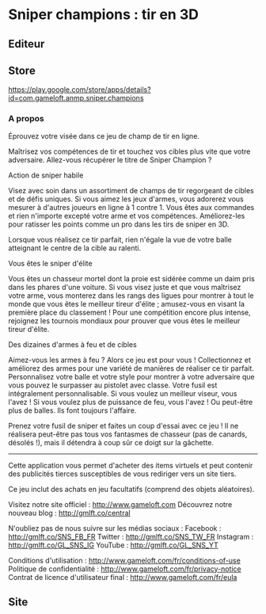 # Sniper champions : tir en 3D

## Editeur 

## Store 
https://play.google.com/store/apps/details?id=com.gameloft.anmp.sniper.champions

### A propos 
Éprouvez votre visée dans ce jeu de champ de tir en ligne. 


Maîtrisez vos compétences de tir et touchez vos cibles plus vite que votre adversaire. Allez-vous récupérer le titre de Sniper Champion ? 


Action de sniper habile



Visez avec soin dans un assortiment de champs de tir regorgeant de cibles et de défis uniques. Si vous aimez les jeux d'armes, vous adorerez vous mesurer à d'autres joueurs en ligne à 1 contre 1. 
Vous êtes aux commandes et rien n'importe excepté votre arme et vos compétences. Améliorez-les pour ratisser les points comme un pro dans les tirs de sniper en 3D. 

Lorsque vous réalisez ce tir parfait, rien n'égale la vue de votre balle atteignant le centre de la cible au ralenti. 

Vous êtes le sniper d'élite



Vous êtes un chasseur mortel dont la proie est sidérée comme un daim pris dans les phares d'une voiture. 
Si vous visez juste et que vous maîtrisez votre arme, vous monterez dans les rangs des ligues pour montrer à tout le monde que vous êtes le meilleur tireur d'élite ; amusez-vous en visant la première place du classement ! 
Pour une compétition encore plus intense, rejoignez les tournois mondiaux pour prouver que vous êtes le meilleur tireur d'élite. 


Des dizaines d'armes à feu et de cibles



Aimez-vous les armes à feu ? Alors ce jeu est pour vous ! Collectionnez et améliorez des armes pour une variété de manières de réaliser ce tir parfait. 
Personnalisez votre balle et votre style pour montrer à votre adversaire que vous pouvez le surpasser au pistolet avec classe. 
Votre fusil est intégralement personnalisable. Si vous voulez un meilleur viseur, vous l'avez ! Si vous voulez plus de puissance de feu, vous l'avez ! Ou peut-être plus de balles. Ils font toujours l'affaire. 


Prenez votre fusil de sniper et faites un coup d'essai avec ce jeu ! Il ne réalisera peut-être pas tous vos fantasmes de chasseur (pas de canards, désolés !), mais il détendra à coup sûr ce doigt sur la gâchette. 
_____________________________________________ 

Cette application vous permet d'acheter des items virtuels et peut contenir des publicités tierces susceptibles de vous rediriger vers un site tiers. 

Ce jeu inclut des achats en jeu facultatifs (comprend des objets aléatoires). 

Visitez notre site officiel : http://www.gameloft.com 
Découvrez notre nouveau blog : http://gmlft.co/central 

N'oubliez pas de nous suivre sur les médias sociaux : 
Facebook : http://gmlft.co/SNS_FB_FR 
Twitter : http://gmlft.co/SNS_TW_FR 
Instagram : http://gmlft.co/GL_SNS_IG 
YouTube : http://gmlft.co/GL_SNS_YT 



Conditions d'utilisation : http://www.gameloft.com/fr/conditions-of-use 
Politique de confidentialité : http://www.gameloft.com/fr/privacy-notice 
Contrat de licence d'utilisateur final : http://www.gameloft.com/fr/eula

## Site 

